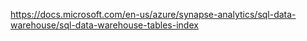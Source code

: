 https://docs.microsoft.com/en-us/azure/synapse-analytics/sql-data-warehouse/sql-data-warehouse-tables-index
